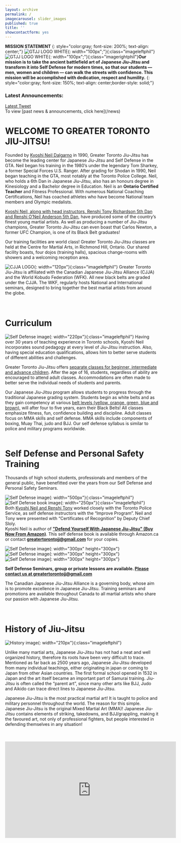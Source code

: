 ```yaml
---
layout: archive
permalink: /
imagecarousel: slider_images
published: true
title: ''
showcontactform: yes
---
```



<strong>**MISSION STATEMENT**</strong>
{: style="color:gray; font-size: 200%; text-align: center;"}
![GTJJ LOGO WHITE](images/GTJJlogowhite.jpg){: width="100px";"}{:class="imageleftphil"}![GTJJ LOGO WHITE](images/GTJJlogowhite.jpg){: width="100px";"}{:class="imagerightphil"}**Our mission is to take the ancient battlefield art of Japanese Jiu-Jitsu and transform it into Self Defense for modern times, so that our students — men, women and children — can walk the streets with confidence. This mission will be accomplished with dedication, respect and humility.**
{: style="color:gray; font-size: 150%; text-align: center;border-style: solid;"}

### Latest Announcements:
<div>
<a class="twitter-timeline" data-width="1000" data-tweet-limit="1" href="https://twitter.com/gtjjnews?ref_src=twsrc%5Etfw">Latest Tweet</a>
<script async="" src="https://platform.twitter.com/widgets.js" charset="utf-8"></script>
</div>
To view [past news & announcements, click here](/news)


# WELCOME TO GREATER TORONTO JIU-JITSU!
Founded by [Kyoshi Neil Dalgarno](/Instructors) in 1990, Greater Toronto Jiu-Jitsu has become the leading center for Japanese Jiu-Jitsu and Self Defense in the GTA. Neil began his training in the 1980’s under the legendary Tom Sharkey, a former Special Forces U.S. Ranger. After grading for Shodan in 1990, Neil began teaching in the GTA, most notably at the Toronto Police College. Neil, who holds a 6th Dan in Japanese Jiu-Jitsu, also has an honours degree in Kinesiology and a Bachelor degree in Education. Neil is an **Ontario Certified Teacher** and Fitness Professional. With numerous National Coaching Certifications, Neil has coached athletes who have become National team members and Olympic medalists.

[Kyoshi Neil, along with head instructors, Renshi Tony Richardson  5th Dan and Renshi O’Neil Anderson 5th Dan](/Instructors), have produced some of the country’s finest young martial artists. As well as producing a number of Jiu-Jitsu champions, Greater Toronto Jiu-Jitsu can even boast that Carlos Newton, a former UFC Champion, is one of its Black Belt graduates!

Our training facilities are world class! Greater Toronto Jiu-Jitsu classes are held at the Centre for Martial Arts, in Richmond Hill, Ontario. Our shared facility boasts, four dojos (training halls), spacious change-rooms with showers and a welcoming reception area.


![CJJA LOGO](images/CJJAlogo.jpg){: width="120px"}{:class="imageleftphil"}
Greater Toronto Jiu-Jitsu is affiliated with the Canadian Japanese Jiu-Jitsu Alliance (CJJA) and the World Kobudo Federation (WFK). All new black belts are graded under the CJJA. The WKF, regularly hosts National and International seminars, designed to bring together the best martial artists from around the globe.
<br><br><br>


# Curriculum
![Self Defense image](/images/trophystudent.jpg){: width="220px"}{:class="imageleftphil"}
Having over 30 years of teaching experience in Toronto schools, Kyoshi Neil incorporates sound pedagogy at every level of Jiu-Jitsu instruction. Also, having special education qualifications, allows him to better serve students of different abilities and challenges.

Greater Toronto Jiu-Jitsu offers [separate classes for beginner, intermediate and advance children](/Schedule). After the age of 16, students, regardless of ability are encouraged to attend adult classes. Accommodations are often made to better serve the individual needs of students and parents.

Our Japanese Jiu-Jitsu program allows students to progress through the traditional Japanese grading system. Students begin as white belts and as they gain competency at various [belt levels (yellow, orange, green, blue and brown)](/Syllabus), will after four to five years, earn their Black Belts! All classes emphasize fitness, fun, confidence building and discipline. Adult classes focus on MMA skills and self defense. MMA skills include components of boxing, Muay Thai, judo and BJJ. Our self defense syllabus is similar to police and military programs worldwide.
<br>
<br>

# Self Defense and Personal Safety Training


Thousands of high school students, professionals and members of the general public, have benefitted over the years from our Self Defense and Personal Safety Seminars.

![Self Defense image](/images/slefdefence.jpg){: width="500px"}{:class="imageleftphil"}![Self Defense book image](/images/Promo_Cover.jpg){: width="250px"}{:class="imageleftphil"}<br>
Both [Kyoshi Neil and Renshi Tony](/Instructors) worked closely with the Toronto Police Service, as self defense instructors with the “Improve Program”. Neil and Tony were presented with “Certificates of Recognition” by Deputy Chief Sloly.
<br>
Kyoshi Neil is author of **["Defend Yourself With Japanese Jiu-Jitsu" (Buy Now From Amazon)](https://www.amazon.ca/dp/0228801060/ref=cm_sw_r_cp_apa_i_HjqUCb0PM39YQ)**. This self defense book is available through Amazon.ca or contact **greatertorontojj@gmail.com** for your copies.
<br>


![Self Defense image](/images/selfdefence1.jpg){: width="300px" height="300px"}     ![Self Defense image](/images/Selfdefence3.jpg){: width="300px" height="300px"}     ![Self Defense image](/images/selfdefence2.jpg){: width="300px" height="300px"}


**Self Defense Seminars, group or private lessons are available. [Please contact us at greatertorontojj@gmail.com](/contact)**

The Canadian Japanese Jiu-Jitsu Alliance is a governing body, whose aim is to promote excellence in Japanese Jiu-Jitsu. Training seminars and promotions are available throughout Canada to all martial artists who share our passion with Japanese Jiu-Jitsu.
<br>
<br>
<br>

# History of Jiu-Jitsu
![History image](/images/Samurai.png){: width="210px"}{:class="imageleftphil"}

Unlike many martial arts, Japanese Jiu-Jitsu has not had a neat and well organized history, therefore its roots have been very difficult to trace. Mentioned as far back as 2500 years ago, Japanese Jiu-Jitsu developed from many individual teachings, either originating in japan or coming to Japan from other Asian countries. The first formal school opened in 1532 in Japan and the art itself became an important part of Samurai training. Jiu-Jitsu is often called the “parent art”, since many other arts like BJJ, Judo and Aikido can trace direct lines to Japanese Jiu-Jitsu.

Japanese Jiu-Jitsu is the most practical martial art! It is taught to police and military personnel throughout the world. The reason for this simple. Japanese Jiu-Jitsu is the original Mixed Martial Art (MMA)!
Japanese Jiu-Jitsu contains elements of striking, takedowns, and BJJ/grappling, making it the favoured art, not only of professional fighters, but people interested in defending themselves in any situation!

<br>
<br>
<iframe width="560" height="315" src="https://www.youtube.com/embed/39MV6JOP4XI" frameborder="0"></iframe>

<br>
<br>
<br>
<br>
<br>
